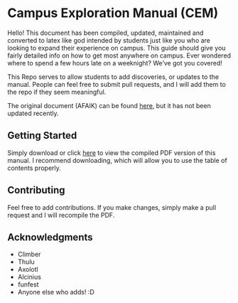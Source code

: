 # Campus Exploration Manual (CEM)

Hello! This document has been compiled, updated, maintained and converted to latex like god intended by students just like you who are looking to expand their experience on campus. This guide should give you fairly detailed info on how to get most anywhere on campus. Ever wondered where to spend a few hours late on a weeknight? We’ve got you covered!

This Repo serves to allow students to add discoveries, or updates to the manual. People can feel free to submit pull requests, and I will add them to the repo if they seem meaningful. 

The original document (AFAIK) can be found [here](https://docs.google.com/document/d/1Q972Q3hmqaev8_tXNAqe6GsHFPM3YeOoKFOR8Ohykbk/edit#heading=h.26uuhfmusvel), but it has not been updated recently.

## Getting Started

Simply download or click [here](https://github.com/FollowExpensiveLemons/elsewhere/blob/master/main.pdf) to view the compiled PDF version of this manual. I recommend downloading, which will allow you to use the table of contents properly.

## Contributing

Feel free to add contributions. If you make changes, simply make a pull request and I will recompile the PDF.

## Acknowledgments

- Climber
- Thulu
- Axolotl
- Alcinius
- funfest
- Anyone else who adds! :D

